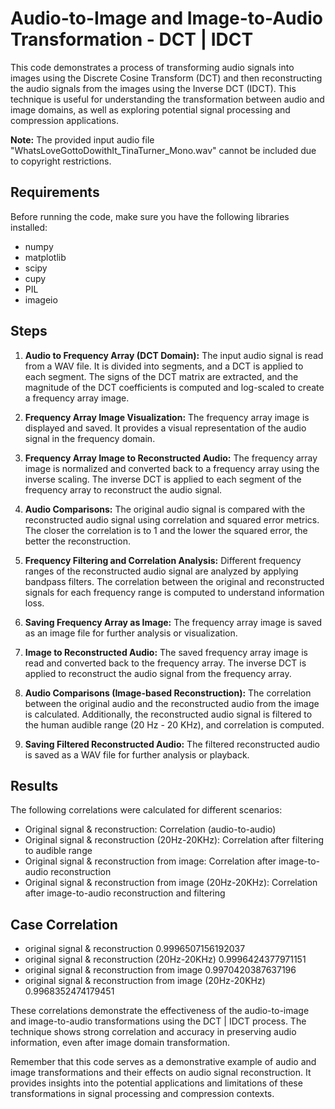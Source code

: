 # Audio-to-Image and Image-to-Audio Transformation - DCT | IDCT

This code demonstrates a process of transforming audio signals into images using the Discrete Cosine Transform (DCT) and then reconstructing the audio signals from the images using the Inverse DCT (IDCT). This technique is useful for understanding the transformation between audio and image domains, as well as exploring potential signal processing and compression applications.

**Note:** The provided input audio file "WhatsLoveGottoDowithIt_TinaTurner_Mono.wav" cannot be included due to copyright restrictions.

## Requirements

Before running the code, make sure you have the following libraries installed:

- numpy
- matplotlib
- scipy
- cupy
- PIL
- imageio

## Steps

1. **Audio to Frequency Array (DCT Domain):** The input audio signal is read from a WAV file. It is divided into segments, and a DCT is applied to each segment. The signs of the DCT matrix are extracted, and the magnitude of the DCT coefficients is computed and log-scaled to create a frequency array image.

2. **Frequency Array Image Visualization:** The frequency array image is displayed and saved. It provides a visual representation of the audio signal in the frequency domain.

3. **Frequency Array Image to Reconstructed Audio:** The frequency array image is normalized and converted back to a frequency array using the inverse scaling. The inverse DCT is applied to each segment of the frequency array to reconstruct the audio signal.

4. **Audio Comparisons:** The original audio signal is compared with the reconstructed audio signal using correlation and squared error metrics. The closer the correlation is to 1 and the lower the squared error, the better the reconstruction.

5. **Frequency Filtering and Correlation Analysis:** Different frequency ranges of the reconstructed audio signal are analyzed by applying bandpass filters. The correlation between the original and reconstructed signals for each frequency range is computed to understand information loss.

6. **Saving Frequency Array as Image:** The frequency array image is saved as an image file for further analysis or visualization.

7. **Image to Reconstructed Audio:** The saved frequency array image is read and converted back to the frequency array. The inverse DCT is applied to reconstruct the audio signal from the frequency array.

8. **Audio Comparisons (Image-based Reconstruction):** The correlation between the original audio and the reconstructed audio from the image is calculated. Additionally, the reconstructed audio signal is filtered to the human audible range (20 Hz - 20 KHz), and correlation is computed.

9. **Saving Filtered Reconstructed Audio:** The filtered reconstructed audio is saved as a WAV file for further analysis or playback.

## Results

The following correlations were calculated for different scenarios:

- Original signal & reconstruction: Correlation (audio-to-audio)
- Original signal & reconstruction (20Hz-20KHz): Correlation after filtering to audible range
- Original signal & reconstruction from image: Correlation after image-to-audio reconstruction
- Original signal & reconstruction from image (20Hz-20KHz): Correlation after image-to-audio reconstruction and filtering

## Case Correlation
- original signal & reconstruction 0.9996507156192037
- original signal & reconstruction (20Hz-20KHz) 0.9996424377971151
- original signal & reconstruction from image 0.9970420387637196
- original signal & reconstruction from image (20Hz-20KHz) 0.9968352474179451


These correlations demonstrate the effectiveness of the audio-to-image and image-to-audio transformations using the DCT | IDCT process. The technique shows strong correlation and accuracy in preserving audio information, even after image domain transformation.

Remember that this code serves as a demonstrative example of audio and image transformations and their effects on audio signal reconstruction. It provides insights into the potential applications and limitations of these transformations in signal processing and compression contexts.
